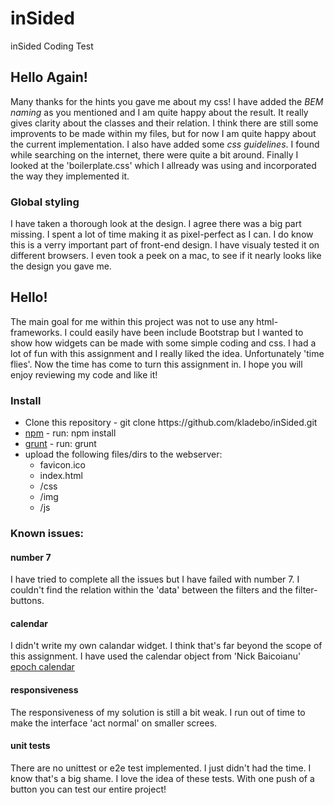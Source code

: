 # inSided
inSided Coding Test

<h2>Hello Again!</h2>

<p>Many thanks for the hints you gave me about my css! I have added the <i>BEM naming</i> as you mentioned and I am quite happy about the result. It really gives clarity about the classes and their relation. I think there are still some improvents to be made within my files, but for now I am quite happy about the current implementation. I also have added some <i>css guidelines</i>. I found while searching on the internet, there were quite a bit around. Finally I looked at the 'boilerplate.css' which I allready was using and incorporated the way they implemented it.</p>

<h3>Global styling</h3>
<p>I have taken a thorough look at the design. I agree there was a big part missing. I spent a lot of time making it as pixel-perfect as I can. I do know this is a verry important part of front-end design. I have visualy tested it on different browsers. I even took a peek on a mac, to see if it nearly looks like the design you gave me.</p>

<h2>Hello!</h2>

<p>The main goal for me within this project was not to use any html-frameworks. I could easily have been include Bootstrap but I wanted to show how widgets can be made with some simple coding and css. I had a lot of fun with this assignment and I really liked the idea. Unfortunately 'time flies'. Now the time has come to turn this assignment in. I hope you will enjoy reviewing my code and like it!</p>

<h3>Install</h3>
<ul>
    <li>Clone this repository - git clone https://github.com/kladebo/inSided.git</li>
    <li><a href="https://www.npmjs.com/">npm</a> - run: npm install</li>
    <li><a href="http://gruntjs.com/">grunt</a> - run: grunt</li>
    <li>upload the following files/dirs to the webserver:
        <ul>
            <li>favicon.ico</li>
            <li>index.html</li>
            <li>/css</li>
            <li>/img</li>
            <li>/js</li>
        </ul>
    </li>
</ul>
<h3>Known issues:</h3>
<h4>number 7</h4>
<p>I have tried to complete all the issues but I have failed with number 7. I couldn't find the relation within the 'data' between the filters and the filter-buttons.</p>
<h4>calendar</h4>
<p>I didn't write my own calandar widget. I think that's far beyond the scope of this assignment. I have used the calendar object from 'Nick Baicoianu' <a href="http://www.epoch-calendar.com/javascript_calendar/index.html">epoch calendar</a></p>
<h4>responsiveness</h4>
<p>The responsiveness of my solution is still a bit weak. I run out of time to make the interface 'act normal' on smaller screes. </p>
<h4>unit tests</h4>
<p>There are no unittest or e2e test implemented. I just didn't had the time. I know that's a big shame. I love the idea of these tests. With one push of a button you can test our entire project! </p>

